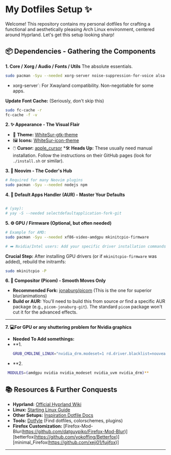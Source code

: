 # My Dotfiles Setup ✨ 

Welcome! This repository contains my personal dotfiles for crafting a functional and aesthetically pleasing Arch Linux environment, centered around Hyprland. Let's get this setup looking sharp!

## 📦 Dependencies - Gathering the Components

**1. Core / Xorg / Audio / Fonts / Utils** The absolute essentials.
```bash
sudo pacman -Syu --needed xorg-server noise-suppression-for-voice alsa-firmware python-pynvim topgrade ttf-symbola ttf-dejavu noto-fonts-emoji ttf-jetbrains-mono-nerd ttf-cascadia-code-nerd ttf-freebanglafont
```
* xorg-server`: For Xwayland compatibility. Non-negotiable for some apps.

**Update Font Cache:** (Seriously, don't skip this)
```bash
sudo fc-cache -r
fc-cache -f -v
```

**2. ✨ Appearance - The Visual Flair**
* 🎨 **Theme:** [WhiteSur-gtk-theme](https://github.com/vinceliuice/WhiteSur-gtk-theme)
* 🖼️ **Icons:** [WhiteSur-icon-theme](https://github.com/vinceliuice/WhiteSur-icon-theme)
* 🖱️ **Cursor:** [apple_cursor](https://github.com/ful1e5/apple_cursor)
    ️*🛠️ **Heads Up:** These usually need manual installation. Follow the instructions on their GitHub pages (look for `./install.sh` or similar).

**3. 🔌 Neovim - The Coder's Hub**
```bash
# Required for many Neovim plugins
sudo pacman -Syu --needed nodejs npm
```

**4. 🧠 Default Apps Handler (AUR) - Master Your Defaults**
```bash

# (yay):
# yay -S --needed selectdefaultapplication-fork-git
```

**5. ⚙️ GPU / Firmware (Optional, but often needed)**
```bash
# Example for AMD:
sudo pacman -Syu --needed xf86-video-amdgpu mkinitcpio-firmware

# ➡️ Nvidia/Intel users: Add your specific driver installation commands here!
```
**Crucial Step:** After installing GPU drivers (or if `mkinitcpio-firmware` was added), rebuild the initramfs:
```bash
sudo mkinitcpio -P
```

**6. 🎨 Compositor (Picom) - Smooth Moves Only**
* **Recommended Fork:** [jonaburg/picom](https://github.com/jonaburg/picom?tab=readme-ov-file) (This is the one for superior blur/animations)
* **Build or AUR:** You'll need to build this from source *or* find a specific AUR package (e.g., `picom-jonaburg-git`). The standard `picom` package won't cut it for the advanced effects.

---
**7. 💻For GPU or any shuttering problem for Nvidia graphics**
* **Needed To Add somethings:**
* **1.
  ```bash
  GRUB_CMDLINE_LINUX="nvidia_drm.modeset=1 rd.driver.blacklist=nouveau modprob.blacklist=nouveau"**
  ```
* **2.
 ```bash
  MODULES=(amdgpu nvidia nvidia_modeset nvidia_uvm nvidia_drm)**
 ```

 ## 📚 Resources & Further Conquests

* **Hyprland:** [Official Hyprland Wiki](https://wiki.hyprland.org/)
* **Linux:** [Starting Linux Guide](https://rlw.pages.dev/)
* **Other Setups:** [Inspiration Dotfile Docs](https://dotfiles-docs.vercel.app/)
* **Tools:** [Dotfyle](https://dotfyle.com/) (Find dotfiles, colorschemes, plugins)
* **Firefox Customization:** [Firefox-Mod-Blur(https://github.com/datguypiko/Firefox-Mod-Blur)]
  [betterfox(https://github.com/yokoffing/Betterfox)]
  [minimal_Firefox(https://github.com/xeji01/fujifox)]
---

